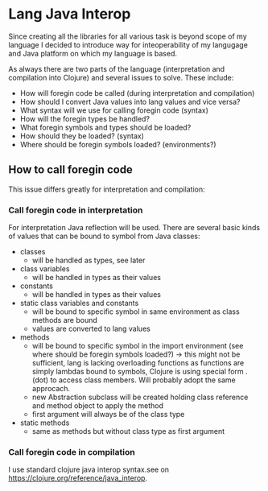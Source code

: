 # Lang Java Interop

Since creating all the libraries for all various task is beyond scope of my language I decided to introduce way for inteoperability of my langugage and Java platform on which my language is based.

As always there are two parts of the language (interpretation and compilation into Clojure) and several issues to solve. These include:

* How will foregin code be called (during interpretation and compilation)
* How should I convert Java values into lang values and vice versa?
* What syntax will we use for calling foregin code (syntax)
* How will the foregin types be handled?
* What foregin symbols and types should be loaded?
* How should they be loaded? (syntax)
* Where should be foregin symbols loaded? (environments?)

## How to call foregin code

This issue differs greatly for interpretation and compilation:

### Call foregin code in interpretation

For interpretation Java reflection will be used. There are several basic kinds of values that can be bound to symbol from Java classes:

* classes 
  * will be handled as types, see later
* class variables
  * will be handled in types as their values
* constants
  * will be handled in types as their values 
* static class variables and constants
  * will be bound to specific symbol in same environment as class methods are bound
  * values are converted to lang values
* methods
  * will be bound to specific symbol in the import environment (see where should be foregin symbols loaded?)  -> this might not be sufficient, lang is lacking overloading functions as functions are simply lambdas bound to symbols, Clojure is using special form . (dot) to access class members. Will probably adopt the same approcach.
  * new Abstraction subclass will be created holding class reference and method object to apply the method
  * first argument will always be of the class type
* static methods
  * same as methods but without class type as first argument

### Call foregin code in compilation

I use standard clojure java interop syntax.see on https://clojure.org/reference/java_interop.
